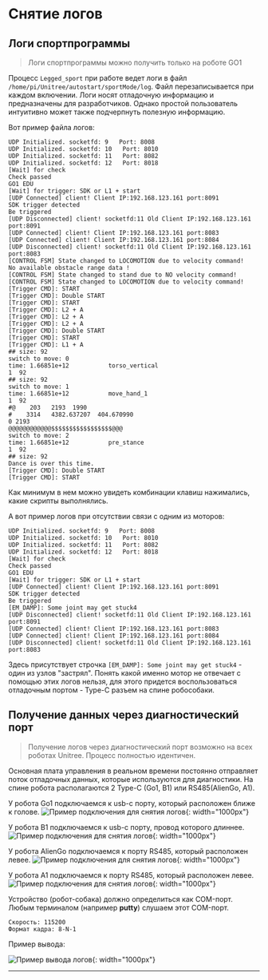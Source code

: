 # Снятие логов

## Логи спортпрограммы 

> Логи спортпрограммы можно получить только на роботе GO1 

Процесс `Legged_sport` при работе ведет логи в файл `/home/pi/Unitree/autostart/sportMode/log`. Файл перезаписывается при каждом включении. Логи носят отладочную информацию и предназначены для разработчиков. Однако простой пользователь интуитивно может также подчерпнуть полезную информацию.

Вот пример файла логов:
```
UDP Initialized. socketfd: 9   Port: 8008
UDP Initialized. socketfd: 10   Port: 8010
UDP Initialized. socketfd: 11   Port: 8082
UDP Initialized. socketfd: 12   Port: 8018
[Wait] for check
Check passed
GO1 EDU
[Wait] for trigger: SDK or L1 + start
[UDP Connected] client! Client IP:192.168.123.161 port:8091
SDK trigger detected
Be triggered
[UDP Disconnected] client! socketfd:11 Old Client IP:192.168.123.161 port:8091
[UDP Connected] client! Client IP:192.168.123.161 port:8083
[UDP Connected] client! Client IP:192.168.123.161 port:8084
[UDP Disconnected] client! socketfd:11 Old Client IP:192.168.123.161 port:8083
[CONTROL FSM] State changed to LOCOMOTION due to velocity command!
No available obstacle range data !
[CONTROL FSM] State changed to stand due to NO velocity command!
[CONTROL FSM] State changed to LOCOMOTION due to velocity command!
[Trigger CMD]: START
[Trigger CMD]: Double START
[Trigger CMD]: START
[Trigger CMD]: L2 + A
[Trigger CMD]: L2 + A
[Trigger CMD]: L2 + A
[Trigger CMD]: Double START
[Trigger CMD]: START
[Trigger CMD]: L1 + A
## size: 92
switch to move: 0
time: 1.66851e+12           torso_vertical
1  92
## size: 92
switch to move: 1
time: 1.66851e+12           move_hand_1
1  92
#@    203   2193  1990 
#    3314   4382.637207  404.670990 
0 2193
@@@@@@@@@@@@$$$$$$$$$$$$$$$$$@@@
switch to move: 2
time: 1.66851e+12           pre_stance
1  92
## size: 92
Dance is over this time.
[Trigger CMD]: Double START
[Trigger CMD]: START
```

Как минимум в нем можно увидеть комбинации клавиш нажимались, какие скрипты выполнялись.

А вот пример логов при отсутствии связи с одним из моторов:

```
UDP Initialized. socketfd: 9   Port: 8008
UDP Initialized. socketfd: 10   Port: 8010
UDP Initialized. socketfd: 11   Port: 8082
UDP Initialized. socketfd: 12   Port: 8018
[Wait] for check
Check passed
GO1 EDU
[Wait] for trigger: SDK or L1 + start
[UDP Connected] client! Client IP:192.168.123.161 port:8091
SDK trigger detected
Be triggered
[EM_DAMP]: Some joint may get stuck4
[UDP Disconnected] client! socketfd:11 Old Client IP:192.168.123.161 port:8091
[UDP Connected] client! Client IP:192.168.123.161 port:8083
[UDP Connected] client! Client IP:192.168.123.161 port:8084
[UDP Disconnected] client! socketfd:11 Old Client IP:192.168.123.161 port:8083
```
Здесь присутствует строчка `[EM_DAMP]: Some joint may get stuck4` - один из узлов "застрял". Понять какой именно мотор не отвечает с помощью этих логов нельзя, для этого придется воспользоваться отладочным портом - Type-C разъем на спине робособаки.


## Получение данных через диагностический порт

> Получение логов через диагностический порт возможно на всех роботах Unitree. Процесс полностью идентичен.

Основная плата управления в реальном времени постоянно отправляет поток отладочных данных, которые используются для диагностики. На спине робота располагаются 2 Type-C (Go1, B1) или RS485(AlienGo, A1).
 
У робота Go1 подключаемся к usb-c порту, который расположен ближе к голове.
![Пример подключения для снятия логов](/assets/images/Go1LogPlugIn.png){: width="1000px"}

У робота B1 подключаемся к usb-c порту, провод которого длиннее.
![Пример подключения для снятия логов](/assets/images/b1LogPlugIn.jpg){: width="1000px"}

У робота AlienGo подключаемся к порту RS485, который расположен левее. 
![Пример подключения для снятия логов](/assets/images/AlienGoLogPlugIn.jpg){: width="1000px"}

У робота A1 подключаемся к порту RS485, который расположен левее. 
![Пример подключения для снятия логов](/assets/images/A1LogPlugIn.jpg){: width="1000px"}

Устройство (робот-собака) должно определиться как COM-порт. Любым терминалом (например **putty**) слушаем этот COM-порт.



```
Скорость: 115200
Формат кадра: 8-N-1
```
	
Пример вывода:

![Пример вывода логов](/assets/images/logExample.jpg){: width="1000px"}

---


